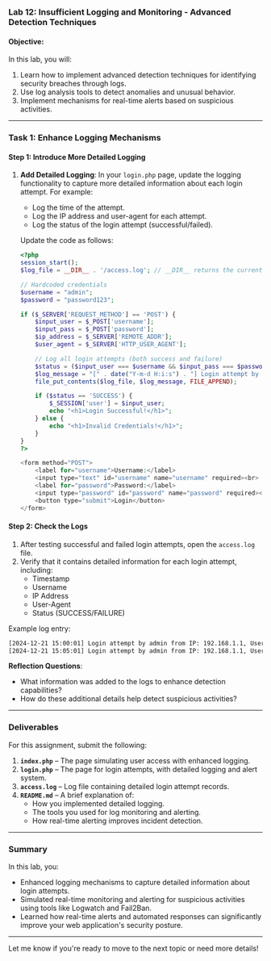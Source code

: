 

### **Lab 12: Insufficient Logging and Monitoring - Advanced Detection Techniques**

#### **Objective:**
In this lab, you will:
1. Learn how to implement advanced detection techniques for identifying security breaches through logs.
2. Use log analysis tools to detect anomalies and unusual behavior.
3. Implement mechanisms for real-time alerts based on suspicious activities.

---

### **Task 1: Enhance Logging Mechanisms**

#### **Step 1: Introduce More Detailed Logging**

1. **Add Detailed Logging**: In your `login.php` page, update the logging functionality to capture more detailed information about each login attempt. For example:
   - Log the time of the attempt.
   - Log the IP address and user-agent for each attempt.
   - Log the status of the login attempt (successful/failed).

   Update the code as follows:

   ```php
   <?php
   session_start();
   $log_file = __DIR__ . '/access.log'; // __DIR__ returns the current directory

   // Hardcoded credentials
   $username = "admin";
   $password = "password123";

   if ($_SERVER['REQUEST_METHOD'] == 'POST') {
       $input_user = $_POST['username'];
       $input_pass = $_POST['password'];
       $ip_address = $_SERVER['REMOTE_ADDR'];
       $user_agent = $_SERVER['HTTP_USER_AGENT'];

       // Log all login attempts (both success and failure)
       $status = ($input_user === $username && $input_pass === $password) ? 'SUCCESS' : 'FAILURE';
       $log_message = "[" . date("Y-m-d H:i:s") . "] Login attempt by $input_user from IP: $ip_address, User-Agent: $user_agent, Status: $status\n";
       file_put_contents($log_file, $log_message, FILE_APPEND);

       if ($status == 'SUCCESS') {
           $_SESSION['user'] = $input_user;
           echo "<h1>Login Successful!</h1>";
       } else {
           echo "<h1>Invalid Credentials!</h1>";
       }
   }
   ?>

   <form method="POST">
       <label for="username">Username:</label>
       <input type="text" id="username" name="username" required><br>
       <label for="password">Password:</label>
       <input type="password" id="password" name="password" required><br>
       <button type="submit">Login</button>
   </form>
   ```

#### **Step 2: Check the Logs**

1. After testing successful and failed login attempts, open the `access.log` file.
2. Verify that it contains detailed information for each login attempt, including:
   - Timestamp
   - Username
   - IP Address
   - User-Agent
   - Status (SUCCESS/FAILURE)

Example log entry:

```txt
[2024-12-21 15:00:01] Login attempt by admin from IP: 192.168.1.1, User-Agent: Mozilla/5.0, Status: SUCCESS
[2024-12-21 15:05:01] Login attempt by admin from IP: 192.168.1.1, User-Agent: Mozilla/5.0, Status: FAILURE
```

**Reflection Questions**:
- What information was added to the logs to enhance detection capabilities?
- How do these additional details help detect suspicious activities?

---

### **Deliverables**

For this assignment, submit the following:

1. **`index.php`** – The page simulating user access with enhanced logging.
2. **`login.php`** – The page for login attempts, with detailed logging and alert system.
3. **`access.log`** – Log file containing detailed login attempt records.
4. **`README.md`** – A brief explanation of:
   - How you implemented detailed logging.
   - The tools you used for log monitoring and alerting.
   - How real-time alerting improves incident detection.

---

### **Summary**

In this lab, you:
- Enhanced logging mechanisms to capture detailed information about login attempts.
- Simulated real-time monitoring and alerting for suspicious activities using tools like Logwatch and Fail2Ban.
- Learned how real-time alerts and automated responses can significantly improve your web application's security posture.

---

Let me know if you're ready to move to the next topic or need more details!